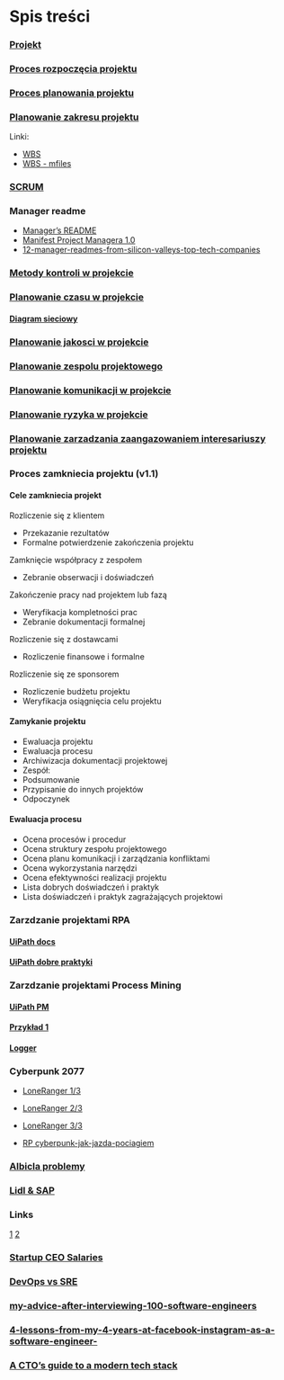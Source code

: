 # Spis treści

### [Projekt](files/zpi-co-to-jest-projekt-2019.pdf)

### [Proces rozpoczęcia projektu](files/zpi-proces-rozpoczecia-projektu-2019.pdf)

### [Proces planowania projektu](files/zpi-proces-planowania-projektu-2019.pdf)

### [Planowanie zakresu projektu](files/zpi-planowanie-zakresu-projektu-2019.pdf)
Linki:
- [WBS](http://drupal.czoba.com/node/117)
- [WBS - mfiles](https://mfiles.pl/pl/index.php/Struktura_podzia%C5%82u_pracy)

### [SCRUM](files/2020-Scrum-Guide-Polish.pdf)

### Manager readme 
- [Manager’s README](https://bulldogjob.pl/articles/1111-manager-s-readme-czym-jest-i-jak-moze-pomoc)
- [Manifest Project Managera 1.0](https://kjarocka.pl/zarzadzanie-projektami/podpisz-manifest-project-managera/)
- [12-manager-readmes-from-silicon-valleys-top-tech-companies](https://hackernoon.com/12-manager-readmes-from-silicon-valleys-top-tech-companies-26588a660afe)

### [Metody kontroli w projekcie](https://mfiles.pl/pl/index.php/Metody_kontroli_w_projekcie)


### [Planowanie czasu w projekcie](http://pkisiel.info/docs/zpi-planowanie-czasu-w-projekcie-2019.pdf)

#### [Diagram sieciowy](http://www.zarzadzajonline.pl/publikacje/art6,zarzadzanie-projektami.html)

### [Planowanie jakosci w projekcie](http://pkisiel.info/docs/zpi-planowanie-jakosci-w-projekcie-2019.pdf)

### [Planowanie zespolu projektowego](http://pkisiel.info/docs/zpi-planowanie-zespolu-projektowego-2019.pdf)

### [Planowanie komunikacji w projekcie]()

### [Planowanie ryzyka w projekcie]()

### [Planowanie zarzadzania zaangazowaniem interesariuszy projektu]()

### Proces zamkniecia projektu (v1.1)

#### Cele zamkniecia projekt
Rozliczenie się z klientem
- Przekazanie rezultatów
- Formalne potwierdzenie zakończenia projektu

Zamknięcie współpracy z zespołem
- Zebranie obserwacji i doświadczeń

Zakończenie pracy nad projektem lub fazą
- Weryfikacja kompletności prac
- Zebranie dokumentacji formalnej

Rozliczenie się z dostawcami
- Rozliczenie finansowe i formalne

Rozliczenie się ze sponsorem
- Rozliczenie budżetu projektu
- Weryfikacja osiągnięcia celu projektu

#### Zamykanie projektu
- Ewaluacja projektu
- Ewaluacja procesu
- Archiwizacja dokumentacji projektowej
- Zespół:
 - Podsumowanie
 - Przypisanie do innych projektów
 - Odpoczynek

#### Ewaluacja procesu
- Ocena procesów i procedur
- Ocena struktury zespołu projektowego
- Ocena planu komunikacji i zarządzania konfliktami
- Ocena wykorzystania narzędzi
- Ocena efektywności realizacji projektu
- Lista dobrych doświadczeń i praktyk
- Lista doświadczeń i praktyk zagrażających projektowi

### Zarzdzanie projektami RPA

#### [UiPath docs](https://docs.uipath.com/studio/docs/tutorials)

#### [UiPath dobre praktyki](https://docs.uipath.com/studio/docs/project-organization)

### Zarzdzanie projektami Process Mining

#### [UiPath PM](https://www.uipath.com/rpa/what-is-process-mining)

#### [Przykład 1](https://fluxicon.com/blog/2017/01/how-to-perform-a-bottleneck-analysis-with-process-mining/)

#### [Logger](http://www.processmining.org/_media/presentations/event_logs_the_input_for_process_mining.pdf)

### Cyberpunk 2077

- [LoneRanger 1/3](https://www.wykop.pl/artykul/5857493/kalendarium-cyberpunk-2077-1-3/)
- [LoneRanger 2/3](https://www.wykop.pl/artykul/5857531/kalendarium-cyberpunk-2077-2-3/)
- [LoneRanger 3/3](https://www.wykop.pl/artykul/5857535/kalendarium-cyberpunk-2077-3-3/)

- [RP cyberpunk-jak-jazda-pociagiem](https://cyfrowa.rp.pl/gry-i-esport/57634-pracownicy-cd-projekt-cyberpunk-jak-jazda-pociagiem-bez-torow?utm_source=rp&utm_medium=teaser_redirect)

###  [Albicla problemy](https://antyweb.pl/albicla-problemy-polski-serwis/)

### [Lidl & SAP](https://it-consulting.pl/autoinstalator/wordpress/2018/08/11/porazka-za-2-mln-zl-lidl-wycofuje-sie-z-wdrozenia-sap/#.YBZsZmndiNw)



### Links
[1](https://pl.pinterest.com/pin/153966881002024221/)
[2](https://pl.pinterest.com/pin/787355947331175599/)

### [Startup CEO Salaries](https://blossomstreetventures.medium.com/startup-ceo-salaries-5bebe0f89e14)

### [DevOps vs SRE ](https://www.youtube.com/watch?v=U918uxNKMRM&ab_channel=GoogleCloudPlatform)

### [my-advice-after-interviewing-100-software-engineers](https://medium.com/swlh/my-advice-after-interviewing-100-software-engineers-e34bc3cbc669)

### [4-lessons-from-my-4-years-at-facebook-instagram-as-a-software-engineer-](https://medium.com/swlh/4-lessons-from-my-4-years-at-facebook-instagram-as-a-software-engineer-cc0b7c18678)

### [A CTO’s guide to a modern tech stack](https://blog.runx.dev/a-ctos-guide-to-modern-tech-stack-a497d1b56de0)



